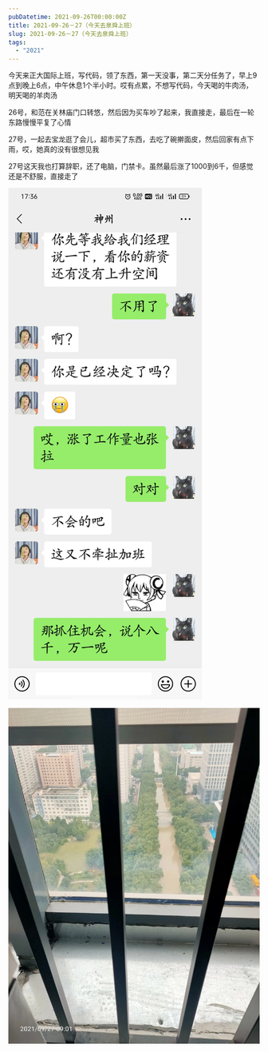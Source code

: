 ```yaml
---
pubDatetime: 2021-09-26T00:00:00Z
title: 2021-09-26－27（今天去泉舜上班）
slug: 2021-09-26－27（今天去泉舜上班）
tags:
  - "2021"
---
```


今天来正大国际上班，写代码，领了东西，第一天没事，第二天分任务了，早上9点到晚上6点，中午休息1个半小时。哎有点累，不想写代码，今天喝的牛肉汤，明天喝的羊肉汤

26号，和范在关林庙门口转悠，然后因为买车吵了起来，我直接走，最后在一轮东路慢慢平复了心情

27号，一起去宝龙逛了会儿，超市买了东西，去吃了碗擀面皮，然后回家有点下雨，哎，她真的没有很想见我

27号这天我也打算辞职，还了电脑，门禁卡。虽然最后涨了1000到6千，但感觉还是不舒服，直接走了

![](../../img/6904315-186e884021d63622.jpg)

![](../../img/6904315-1b67a3e594fd1290.jpg)
